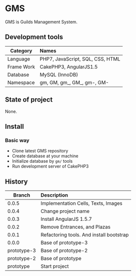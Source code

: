 # GMS

GMS is Guilds Management System.

## Development tools

| Category       | Names                                                      |
| -------------- |:---------------------------------------------------------- |
| Language       | PHP7, JavaScript, SQL, CSS, HTML                           |
| Frame Work     | CakePHP3, AngularJS1.5                                     |
| Database       | MySQL (InnoDB)                                             |
| Namespace      | gm, GM, gm_, GM_, gm-, GM-                                 |

## State of project

None.

## Install

### Basic way

* Clone latest GMS repository
* Create database at your machine
* Initialize database by ``` gm/ ``` tools
* Run development server of CakePHP3

## History

| Branch      | Description                                                   |
| ----------- |:------------------------------------------------------------- |
| 0.0.5       | Implementation Cells, Texts, Images                           |
| 0.0.4       | Change project name                                           |
| 0.0.3       | Install AngularJS 1.5.7                                       | 
| 0.0.2       | Remove Entrances, and Plazas                                  |
| 0.0.1       | Refactoring tools. And install bootstrap                      |
| 0.0.0       | Base of prototype-3                                           |
| prototype-3 | Base of prototype-2                                           |
| prototype-2 | Base of prototype                                             |
| prototype   | Start project                                                 |

